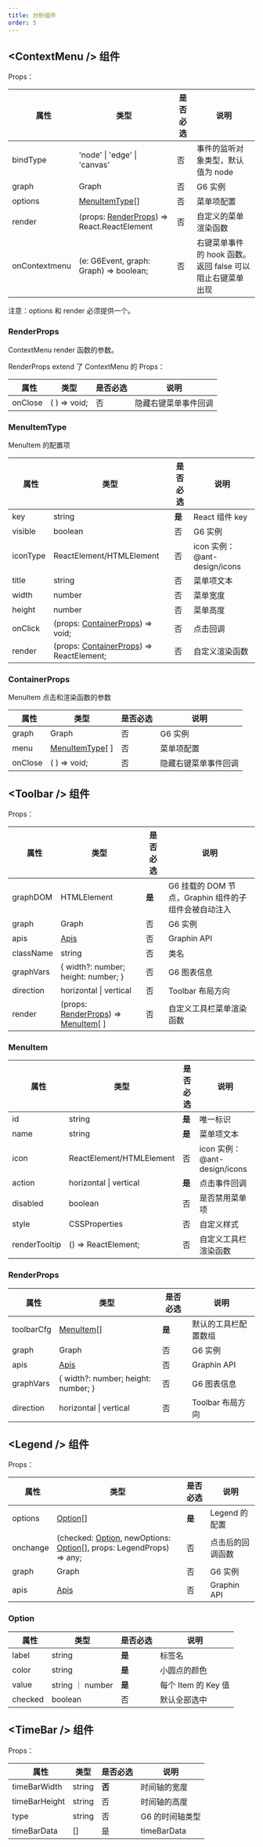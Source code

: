 ```yaml
---
title: 分析组件
order: 5
---
```


## \<ContextMenu /> 组件

Props：

|   属性        | 类型                                                       | 是否必选 | 说明                                                      |
| ------------- | ---------------------------------------------------------- | -------- | --------------------------------------------------------- |
| bindType      | 'node' \| 'edge' \| 'canvas'                               | 否       | 事件的监听对象类型，默认值为 node                         |
| graph         | Graph                                                      | 否       | G6 实例                                                   |
| options       | [MenuItemType](#menuitemtype)[]                            | 否       | 菜单项配置                                                |
| render        | (props: [RenderProps](#renderprops)) => React.ReactElement | 否       | 自定义的菜单渲染函数                                      |
| onContextmenu | (e: G6Event, graph: Graph) => boolean;                     | 否       | 右键菜单事件的 hook 函数。返回 false 可以阻止右键菜单出现 |

注意：options 和 render 必须提供一个。

### RenderProps

ContextMenu render 函数的参数。

RenderProps extend 了 ContextMenu 的 Props：

|   属性  | 类型         | 是否必选 | 说明                 |
| ------- | ------------ | -------- | -------------------- |
| onClose | ( ) => void; | 否       | 隐藏右键菜单事件回调 |

### MenuItemType

MenuItem 的配置项

|   属性   | 类型                                                        | 是否必选 | 说明                         |
| -------- | ----------------------------------------------------------- | -------- | ---------------------------- |
| key      | string                                                      | **是**   | React 组件 key               |
| visible  | boolean                                                     | 否       | G6 实例                      |
| iconType | ReactElement/HTMLElement                                    | 否       | icon 实例：@ant-design/icons |
| title    | string                                                      | 否       | 菜单项文本                   |
| width    | number                                                      | 否       | 菜单宽度                     |
| height   | number                                                      | 否       | 菜单高度                     |
| onClick  | (props: [ContainerProps](#containerprops)) => void;         | 否       | 点击回调                     |
| render   | (props: [ContainerProps](#containerprops)) => ReactElement; | 否       | 自定义渲染函数               |

### ContainerProps

MenuItem 点击和渲染函数的参数

|   属性  | 类型                             | 是否必选 | 说明                 |
| ------- | -------------------------------- | -------- | -------------------- |
| graph   | Graph                            | 否       | G6 实例              |
| menu    | [MenuItemType](#menuitemtype)[ ] | 否       | 菜单项配置           |
| onClose | ( ) => void;                     | 否       | 隐藏右键菜单事件回调 |

## \<Toolbar /> 组件

Props：

|   属性    | 类型                                                             | 是否必选 | 说明                                                 |
| --------- | ---------------------------------------------------------------- | -------- | ---------------------------------------------------- |
| graphDOM  | HTMLElement                                                      | **是**   | G6 挂载的 DOM 节点，Graphin 组件的子组件会被自动注入 |
| graph     | Graph                                                            | 否       | G6 实例                                              |
| apis      | [Apis](/zh/docs/api/graphin/#apis)                               | 否       | Graphin API                                          |
| className | string                                                           | 否       | 类名                                                 |
| graphVars | { width?: number; height: number; }                              | 否       | G6 图表信息                                          |
| direction | horizontal \| vertical                                           | 否       | Toolbar 布局方向                                     |
| render    | (props: [RenderProps](#renderprops)) => [MenuItem](#menuitem)[ ] | 否       | 自定义工具栏菜单渲染函数                             |

### MenuItem

|   属性        | 类型                     | 是否必选 | 说明                         |
| ------------- | ------------------------ | -------- | ---------------------------- |
| id            | string                   | **是**   | 唯一标识                     |
| name          | string                   | **是**   | 菜单项文本                   |
| icon          | ReactElement/HTMLElement | 否       | icon 实例：@ant-design/icons |
| action        | horizontal \| vertical   | **是**   | 点击事件回调                 |
| disabled      | boolean                  | 否       | 是否禁用菜单项               |
| style         | CSSProperties            | 否       | 自定义样式                   |
| renderTooltip | () => ReactElement;      | 否       | 自定义工具栏渲染函数         |

### RenderProps

|   属性     | 类型                                | 是否必选 | 说明                 |
| ---------- | ----------------------------------- | -------- | -------------------- |
| toolbarCfg | [MenuItem](#menuitem)[]             | **是**   | 默认的工具栏配置数组 |
| graph      | Graph                               | 否       | G6 实例              |
| apis       | [Apis](/zh/docs/api/graphin/#apis)  | 否       | Graphin API          |  |
| graphVars  | { width?: number; height: number; } | 否       | G6 图表信息          |
| direction  | horizontal \| vertical              | 否       | Toolbar 布局方向     |

## \<Legend /> 组件

Props：

|   属性   | 类型                                                                                      | 是否必选 | 说明             |
| -------- | ----------------------------------------------------------------------------------------- | -------- | ---------------- |
| options  | [Option](#Option)[]                                                                       | **是**   | Legend 的配置    |
| onchange | (checked: [Option](#Option), newOptions: [Option](#Option)[], props: LegendProps) => any; | 否       | 点击后的回调函数 |
| graph    | Graph                                                                                     | 否       | G6 实例          |
| apis     | [Apis](/zh/docs/api/graphin/#apis)                                                        | 否       | Graphin API      |

### Option

|   属性  | 类型             | 是否必选 | 说明                |
| ------- | ---------------- | -------- | ------------------- |
| label   | string           | **是**   | 标签名              |
| color   | string           | **是**   | 小圆点的颜色        |
| value   | string ｜ number | **是**   | 每个 Item 的 Key 值 |
| checked | boolean          | 否       | 默认全部选中        |

## \<TimeBar /> 组件

Props：

|   属性   | 类型                                                                                      | 是否必选 | 说明             |
| -------- | ----------------------------------------------------------------------------------------- | -------- | ---------------- |
| timeBarWidth  | string                                                                      | **否**   | 时间轴的宽度    |
| timeBarHeight | string| 否       | 时间轴的高度 |
| type    | string                                                                                     | 否       | G6 的时间轴类型          |
| timeBarData     | []                                                       | 是       | timeBarData      |
